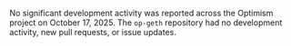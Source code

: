 No significant development activity was reported across the Optimism project on October 17, 2025. The `op-geth` repository had no development activity, new pull requests, or issue updates.